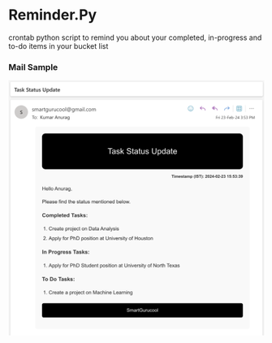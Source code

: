 # Reminder.Py
crontab python script to remind you about your completed, in-progress and to-do items in your bucket list

### Mail Sample

![mail-sample](https://github.com/kmranrg/Reminder.Py/blob/main/screenshot.png)
